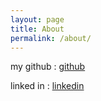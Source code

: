 ```yaml
---
layout: page
title: About
permalink: /about/
---
```


my github : [github](https://github.com/EeeUnS)

linked in : [linkedin](https://www.linkedin.com/in/%EC%9C%A4%EC%8A%B9-%EC%9D%B4-754389186/)

<!-- [jekyll-organization]: https://github.com/jekyll -->
